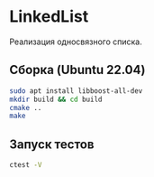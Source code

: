 # LinkedList

Реализация односвязного списка.

## Сборка (Ubuntu 22.04)

```bash
sudo apt install libboost-all-dev
mkdir build && cd build
cmake ..
make
```

## Запуск тестов

```bash
ctest -V
```
